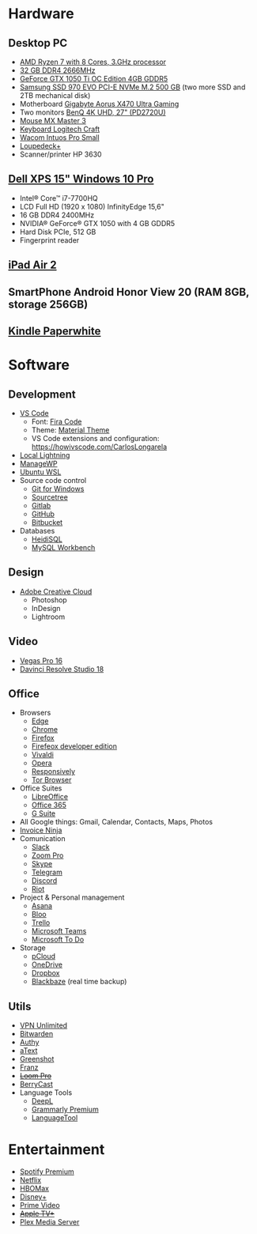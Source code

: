 # Hardware

## Desktop PC
  - [AMD Ryzen 7 with 8 Cores, 3.GHz processor](https://www.pccomponentes.com/amd-ryzen-7-1700-37ghz-box)
  - [32 GB DDR4 2666MHz](https://www.pccomponentes.com/crucial-ballistix-tactical-tracer-ddr4-2666-pc4-21300-16gb-cl16)
  - [GeForce GTX 1050 Ti OC Edition 4GB GDDR5](https://www.pccomponentes.com/asus-cerberus-geforce-gtx-1050-ti-oc-edition-4gb-gddr5)
  - [Samsung SSD 970 EVO PCI-E NVMe M.2 500 GB](https://www.samsung.com/es/memory-storage/ssd-970-evo/MZ-V7E500BW/) (two more SSD and 2TB mechanical disk)
  - Motherboard [Gigabyte Aorus X470 Ultra Gaming](http://es.gigabyte.com/products/page/mb/x470_aorus_ultra_gamingrev_10)
  - Two monitors [BenQ 4K UHD, 27" (PD2720U)](https://www.benq.eu/es-es/monitor/designer/pd2720u.html)
  - [Mouse MX Master 3](https://www.logitech.com/es-es/product/mx-master-3.910-005695.html)
  - [Keyboard Logitech Craft](https://www.logitech.com/es-es/product/craft.html)
  - [Wacom Intuos Pro Small](https://www.wacom.com/es-cl/products/pen-tablets/intuos-pro-small)
  - [Loupedeck+](https://loupedeck.com/en/products/loupedeck-plus)
  - Scanner/printer HP 3630
## [Dell XPS 15" Windows 10 Pro](https://www.dell.com/es-es/shop/port%C3%A1tiles-de-dell/xps-15/spd/xps-15-7590-laptop/cn79018)
  - Intel® Core™ i7-7700HQ
  - LCD Full HD (1920 x 1080) InfinityEdge 15,6"
  - 16 GB DDR4 2400MHz
  - NVIDIA® GeForce® GTX 1050 with 4 GB GDDR5
  - Hard Disk PCIe, 512 GB
  - Fingerprint reader
## [iPad Air 2](https://www.apple.com/es/newsroom/2014/10/16Apple-Introduces-iPad-Air-2-The-Thinnest-Most-Powerful-iPad-Ever/)
## SmartPhone Android Honor View 20 (RAM 8GB, storage 256GB)
## [Kindle Paperwhite](https://www.amazon.es/Amazon-Kindle-Paperwhite-Resistente-Agua-Doble-Almacenamiento/dp/B07747FR44/)

# Software
## Development
- [VS Code](https://code.visualstudio.com/)
  - Font: [Fira Code](https://github.com/tonsky/FiraCode)
  - Theme: [Material Theme](https://marketplace.visualstudio.com/items?itemName=Equinusocio.vsc-material-theme)
  - VS Code extensions and configuration: https://howivscode.com/CarlosLongarela
- [Local Lightning](https://localwp.com/)
- [ManageWP](https://managewp.com/)
- [Ubuntu WSL](https://ubuntu.com/wsl)
- Source code control
  - [Git for Windows](https://git-scm.com/download/win)
  - [Sourcetree](https://www.sourcetreeapp.com/)
  - [Gitlab](https://gitlab.com/clongarela)
  - [GitHub](https://github.com/carloslongarela)
  - [Bitbucket](https://bitbucket.org/carloslongarela/)
- Databases
  - [HeidiSQL](https://www.heidisql.com/)
  - [MySQL Workbench](https://www.mysql.com/products/workbench/)

## Design
- [Adobe Creative Cloud](https://www.adobe.com/es/creativecloud.html)
  - Photoshop
  - InDesign
  - Lightroom

## Video
- [Vegas Pro 16](https://www.vegascreativesoftware.com/es/vegas-pro/)
- [Davinci Resolve Studio 18](https://www.blackmagicdesign.com/es/products/davinciresolve/)

## Office
- Browsers
  - [Edge](https://www.microsoft.com/es-es/edge)
  - [Chrome](https://www.google.com/intl/es_es/chrome/)
  - [Firefox](https://www.mozilla.org/es-ES/firefox/new/)
  - [Firefeox developer edition](https://www.mozilla.org/es-ES/firefox/developer/)
  - [Vivaldi](https://vivaldi.com/)
  - [Opera](https://www.opera.com/)
  - [Responsively](https://responsively.app/)
  - [Tor Browser](https://www.torproject.org/es/download/)
- Office Suites
  - [LibreOffice](https://es.libreoffice.org/)
  - [Office 365](https://www.office.com/)
  - [G Suite](https://gsuite.google.es/intl/es/)
- All Google things: Gmail, Calendar, Contacts, Maps, Photos
- [Invoice Ninja](https://www.invoiceninja.org/)
- Comunication
  - [Slack](https://slack.com/intl/es-es/)
  - [Zoom Pro](https://zoom.us/)
  - [Skype](https://www.skype.com/)
  - [Telegram](https://telegram.org/)
  - [Discord](https://discord.com/)
  - [Riot](https://about.riot.im/)
- Project & Personal management
  - [Asana](https://asana.com/)
  - [Bloo](https://www.bloo.io/)
  - [Trello](https://trello.com/)
  - [Microsoft Teams](https://www.microsoft.com/es-ww/microsoft-365/microsoft-teams/group-chat-software)
  - [Microsoft To Do](https://todo.microsoft.com/tasks/)
- Storage
  - [pCloud](https://www.pcloud.com/)
  - [OneDrive](https://www.microsoft.com/es-es/microsoft-365/onedrive/online-cloud-storage)
  - [Dropbox](https://www.dropbox.com/)
  - [Blackbaze](https://www.backblaze.com/) (real time backup)

## Utils
- [VPN Unlimited](https://www.vpnunlimitedapp.com/)
- [Bitwarden](https://bitwarden.com/)
- [Authy](https://authy.com/)
- [aText](https://www.trankynam.com/atext/)
- [Greenshot](https://getgreenshot.org/)
- [Franz](https://meetfranz.com/)
- [~~Loom Pro~~](https://www.loom.com/)
- [BerryCast](https://www.berrycast.com/)
- Language Tools
  - [DeepL](https://www.deepl.com/translator)
  - [Grammarly Premium](https://www.grammarly.com/)
  - [LanguageTool](https://languagetool.org/)

# Entertainment
- [Spotify Premium](https://www.spotify.com/)
- [Netflix](https://www.netflix.com/)
- [HBOMax](https://www.hbomax.com/)
- [Disney+](https://www.disneyplus.com/)
- [Prime Video](https://www.primevideo.com/)
- [~~Apple TV+~~](https://www.apple.com/es/apple-tv-plus/)
- [Plex Media Server](https://www.plex.tv/es/media-server-downloads/)

